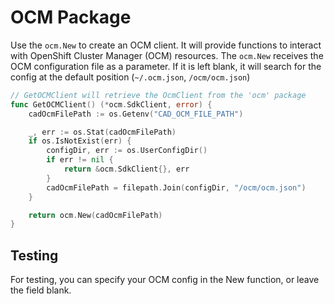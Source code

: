 # OCM Package

Use the `ocm.New` to create an OCM client. It will provide functions to interact with OpenShift Cluster Manager (OCM) resources. The `ocm.New` receives the OCM configuration file as a parameter. If it is left blank, it will search for the config at the default position (`~/.ocm.json`, `/ocm/ocm.json`)

[embedmd]:# (../../cadctl/cmd/investigate/investigate.go /\/\/ GetOCMClient/ /^}$/)
```go
// GetOCMClient will retrieve the OcmClient from the 'ocm' package
func GetOCMClient() (*ocm.SdkClient, error) {
	cadOcmFilePath := os.Getenv("CAD_OCM_FILE_PATH")

	_, err := os.Stat(cadOcmFilePath)
	if os.IsNotExist(err) {
		configDir, err := os.UserConfigDir()
		if err != nil {
			return &ocm.SdkClient{}, err
		}
		cadOcmFilePath = filepath.Join(configDir, "/ocm/ocm.json")
	}

	return ocm.New(cadOcmFilePath)
}
```

## Testing

For testing, you can specify your OCM config in the New function, or leave the field blank.
